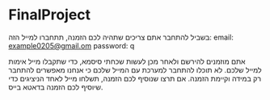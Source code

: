 # FinalProject

בשביל להתחבר אתם צריכים שתהיה לכם הזמנה, תתחברו למייל הזה:
email: example0205@gmail.om
password: q

אתם מוזמנים להירשם ולאחר מכן לעשות שכחתי סיסמא, כדי שתקבלו מייל אימות למייל שלכם.
לא תוכלו להתחבר למערכת עם המייל שלכם כי אנחנו מאפשרים להתחבר רק במידה וקיימת הזמנה.
אם תרצו שנוסיף לכם הזמנה, תשלחו מייל לאחד הניציגים כדי שיוסיף לכם הזמנה בדאטא בייס.
